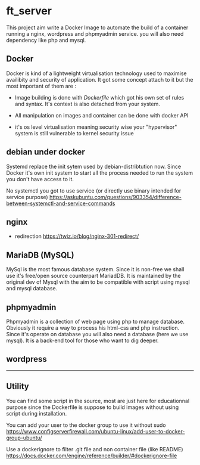 # ft_server

This project aim write  a Docker Image to automate the build of a container
running a nginx, wordpress and phpmyadmin service.
you will also need dependency like php and mysql.

## Docker

Docker is kind of a lightweight virtualisation technology used to maximise
availibity and security of application. It got some concept attach to it
but the most important of them are :

- Image building is done with _Dockerfile_ which got his own set of rules
and syntax. It's context is also detached from your system.

- All manipulation on images and container can be done with docker API

- it's os level virtualisation meaning security wise your "hypervisor" system
is still vulnerable to kernel security issue

## debian under docker

Systemd replace the init sytem used by debian-distribtution now. Since Docker
it's own init system to start all the process needed to run the system you don't
have access to it.

No systemctl you got to use service (or directly use binary intended for service
purpose)
https://askubuntu.com/questions/903354/difference-between-systemctl-and-service-commands

## nginx

- redirection
https://twiz.io/blog/nginx-301-redirect/

## MariaDB (MySQL)

MySql is the most famous database system. Since it is non-free we shall use it's
free/open source counterpart MariadDB. It is maintained by the original dev of
Mysql with the aim to be compatible with script using mysql and mysql database.

## phpmyadmin

Phpmyadmin is a collection of web page using php to manage database. Obviously
it require a way to process his html-css and php instruction. Since it's operate
on database you will also need a database (here we use mysql). It is a back-end
tool for those who want to dig deeper.

## wordpress

---

## Utility

You can find some script in the source, most are just here for educationnal
purpose since the Dockerfile is suppose to build images without using script
during installation.

You can add your user to the docker group to use it without sudo
https://www.configserverfirewall.com/ubuntu-linux/add-user-to-docker-group-ubuntu/

Use a dockerignore to filter .git file and non container file (like README)
https://docs.docker.com/engine/reference/builder/#dockerignore-file
